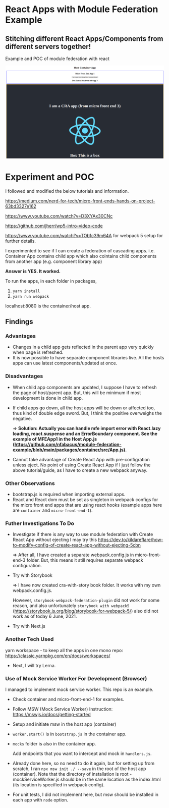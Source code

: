 # React Apps with Module Federation Example
## Stitching different React Apps/Components from different servers together!

Example and POC of module federation with react

![module federation](./screenshot-module-federation.png)

# Experiment and POC
I followed and modified the below tutorials and information.

https://medium.com/nerd-for-tech/micro-front-ends-hands-on-project-63bd3327e162

https://www.youtube.com/watch?v=D3XYAx30CNc

https://github.com/jherr/wp5-intro-video-code

https://www.youtube.com/watch?v=TOb1c39m64A for webpack 5 setup for further details.

I experimented to see if I can create a federation of cascading apps.
i.e. Container App contains child app which also cointains child components from another app (e.g. component library app)

**Answer is YES. It worked.**

To run the apps, in each folder in packages,
1. `yarn install`
2. `yarn run webpack`

localhost:8080 is the container/host app.

## Findings
### Advantages
- Changes in a child app gets reflected in the parent app very quickly when page is refreshed.
- It is now possible to have separate component libraries live.  All the hosts apps can use latest components/updated at once.

### Disadvantages
- When child app components are updated, I suppose I have to refresh the page of host/parent app. But, this will be minimum if most development is done in child app.
- If child apps go down, all the host apps will be down or affected too, thus kind of double edge sword.  But, I think the positive overweighs the negative.
  
  => **Solution: Actually you can handle mfe import error with React.lazy loading, react.suspense and an ErrorBoundary component. See the example of MFEApp1 in the Host App.js (https://github.com/nfabacus/module-federation-example/blob/main/packages/container/src/App.js).**
  
- Cannot take advantage of Create React App with pre-configration unless eject.
  No point of using Create React App if I just follow the above tutorial/guide, as I have to create a new webpack anyway.

### Other Observations
- bootstrap.js is required when importing external apps.
- React and React dom must be set as singleton in webpack configs for the micro front end apps that are using react hooks (example apps here are `container` and `micro-front-end-1`).
### Futher Investigations To Do
- Investigate if there is any way to use module federation with Create React App without ejecting
  I may try this https://dev.to/kildareflare/how-to-modify-config-of-create-react-app-without-ejecting-5cbn
  
  => After all, I have created a separate webpack.config.js in micro-front-end-3 folder. But, this means it still requires separate webpack configuration.
  
- Try with Storybook
  
  => I have now created cra-with-story book folder.  It works with my own webpack.config.js.
     
     However, `storybook-webpack-federation-plugin` did not work for some reason, and also unfortunately `storybook with webpack5` (https://storybook.js.org/blog/storybook-for-webpack-5/) also did not work as of today 6 June, 2021.

- Try with Next.js


### Another Tech Used
yarn workspace - to keep all the apps in one mono repo:
https://classic.yarnpkg.com/en/docs/workspaces/

- Next, I will try Lerna.

### Use of Mock Service Worker For Development (Browser)
I managed to implement mock service worker.  This repo is an example.
- Check container and micro-front-end-1 for examples.
- Follow MSW (Mock Service Worker) Instruction: https://mswjs.io/docs/getting-started
- Setup and initiate msw in the host app (container)
- `worker.start()` is in `bootstrap.js` in the container app.
- `mocks` folder is also in the container app.

   Add endpoints that you want to intercept and mock in `handlers.js`.

- Already done here, so no need to do it again, but for setting up from scratch, I ran `npx msw init ./ --save` in the root of the host app (container). Note that the directory of installation is root - mockServiceWorker.js should be in the same location as the index.html (its location is specified in webpack config).
- For unit tests, I did not implement here, but msw should be installed in each app with `node` option.